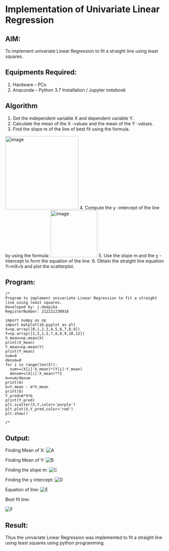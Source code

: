 # Implementation of Univariate Linear Regression
## AIM:
To implement univariate Linear Regression to fit a straight line using least squares.

## Equipments Required:
1. Hardware – PCs
2. Anaconda – Python 3.7 Installation / Jupyter notebook

## Algorithm
1. Get the independent variable X and dependent variable Y.
2. Calculate the mean of the X -values and the mean of the Y -values.
3. Find the slope m of the line of best fit using the formula. 
<img width="231" alt="image" src="https://user-images.githubusercontent.com/93026020/192078527-b3b5ee3e-992f-46c4-865b-3b7ce4ac54ad.png">
4. Compute the y -intercept of the line by using the formula:
<img width="148" alt="image" src="https://user-images.githubusercontent.com/93026020/192078545-79d70b90-7e9d-4b85-9f8b-9d7548a4c5a4.png">
5. Use the slope m and the y -intercept to form the equation of the line.
6. Obtain the straight line equation Y=mX+b and plot the scatterplot.

## Program:
```
/*
Program to implement univariate Linear Regression to fit a straight line using least squares.
Developed by: j.deepika
RegisterNumber: 212221230016

import numpy as np
import matplotlib.pyplot as plt
X=np.array([0,1,2,3,4,5,6,7,8,9])
Y=np.array([1,3,2,5,7,8,8,9,10,12])
X_mean=np.mean(X)
print(X_mean)
Y_mean=np.mean(Y)
print(Y_mean)
num=0
denum=0
for i in range(len(X)):
  num+=(X[i]-X_mean)*(Y[i]-Y_mean)
  denum+=(X[i]-X_mean)**2
m=num/denum
print(m)
b=Y_mean - m*X_mean
print(b)
Y_pred=m*X+b
print(Y_pred)
plt.scatter(X,Y,color='purple')
plt.plot(X,Y_pred,color='red') 
plt.show() 

/*
```

## Output:
Finding Mean of X:
![A](https://user-images.githubusercontent.com/94747031/198823939-10276637-2bad-4aa5-b8db-22763369a789.png)

Finding Mean of Y:
![B](https://user-images.githubusercontent.com/94747031/198823941-524e5d10-8695-4f88-8c65-691c574e1117.png)

Finding the slope m:
![C](https://user-images.githubusercontent.com/94747031/198823942-67bb0177-3fd3-4b74-80da-751c957285c2.png)

Finding the y intercept:
![D](https://user-images.githubusercontent.com/94747031/198823943-af52b7ab-e317-4895-aa24-778f5c77972a.png)

Equation of line:
![E](https://user-images.githubusercontent.com/94747031/198823944-f02b19ef-8b62-408e-b236-7256575140f0.png)

Best fit line:

![F](https://user-images.githubusercontent.com/94747031/198823946-7e691e4b-d436-432f-a14d-2d2c31364b07.png)


## Result:
Thus the univariate Linear Regression was implemented to fit a straight line using least squares using python programming.
